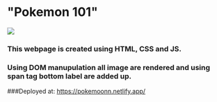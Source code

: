 # "Pokemon 101"

<img src="pokemon.png">

### This webpage is created using HTML, CSS and JS.
### Using DOM manupulation all image are rendered and using span tag bottom label are added up.

###Deployed at: https://pokemoonn.netlify.app/

